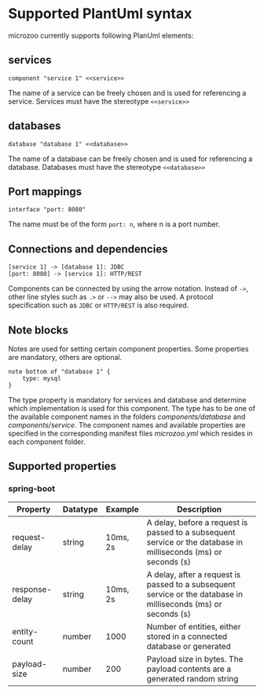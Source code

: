 # Supported PlantUml syntax

microzoo currently supports following PlanUml elements:

## services

````plantuml
component "service 1" <<service>>
````

The name of a service can be freely chosen and is used for referencing a service. Services must have the stereotype `<<service>>`

## databases

````plantuml
database "database 1" <<database>>
````

The name of a database can be freely chosen and is used for referencing a database. Databases must have the stereotype `<<database>>`

## Port mappings

````plantuml
interface "port: 8080"
````

The name must be of the form `port: n`, where n is a port number.

## Connections and dependencies

````plantuml
[service 1] -> [database 1]: JDBC
[port: 8080] -> [service 1]: HTTP/REST
````

Components can be connected by using the arrow notation. Instead of `->`, other line styles such as `.>` or `-->` may also be used.
A protocol specification such as `JDBC` or `HTTP/REST` is also required.

## Note blocks

Notes are used for setting certain component properties. Some properties are mandatory, others are optional.

````plantuml
note bottom of "database 1" {
    type: mysql
}
````

The type property is mandatory for services and database and determine which implementation is used for this component.
The type has to be one of the available component names in the folders *components/database* and *components/service*. 
The component names and available properties are specified in the corresponding manifest files *microzoo.yml* which resides in each component folder.

## Supported properties

### spring-boot

| Property | Datatype | Example | Description |
| -------- | -------- | ------- | ----------- |
| request-delay | string | 10ms, 2s | A delay, before a request is passed to a subsequent service or the database in milliseconds (ms) or seconds (s) |
| response-delay | string | 10ms, 2s | A delay, after a request is passed to a subsequent service or the database in milliseconds (ms) or seconds (s) |
| entity-count | number | 1000 | Number of entities, either stored in a connected database or generated |
| payload-size | number | 200 | Payload size in bytes. The payload contents are a generated random string |
